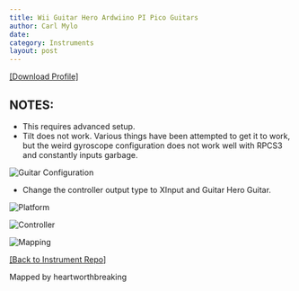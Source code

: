 ```yaml
---
title: Wii Guitar Hero Ardwiino PI Pico Guitars
author: Carl Mylo
date: 
category: Instruments
layout: post
---
```


[[Download Profile]](https://github.com/hmxmilohax/rb3-pc/raw/main/instrument-repo/Wii%20Guitar%20Hero%20Les%20Paul%20%5BPi%20Pico%5D.7z)

## NOTES:

* This requires advanced setup.
* Tilt does not work. Various things have been attempted to get it to work, but the weird gyroscope configuration does not work well with RPCS3 and constantly inputs garbage.

![Guitar Configuration](https://raw.githubusercontent.com/hmxmilohax/rb3-pc/main/assets/images/instruments/picolpguitarconfigurator.png "Guitar Configurator")  

* Change the controller output type to XInput and Guitar Hero Guitar.

![Platform](https://raw.githubusercontent.com/hmxmilohax/rb3-pc/main/assets/images/instruments/santroller.png "Platform") 

![Controller](https://raw.githubusercontent.com/hmxmilohax/rb3-pc/main/assets/images/instruments/wiilpcontroller.png "Controller") 

![Mapping](https://raw.githubusercontent.com/hmxmilohax/rb3-pc/main/assets/images/instruments/picolpmapping.png "Mapping") 

[[Back to Instrument Repo]](https://hmxmilohax.github.io/rb3-pc/english/instrumentrepo/#instrument-list)



Mapped by heartworthbreaking